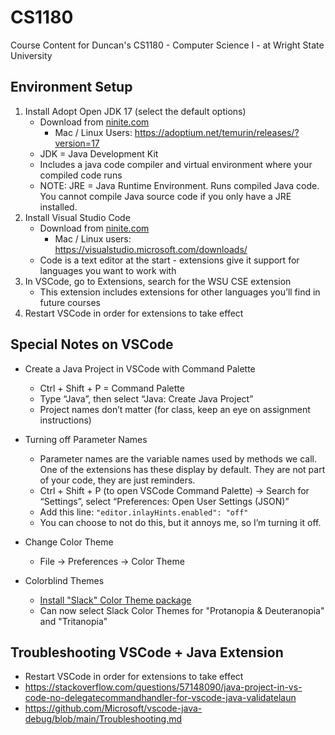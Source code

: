 # CS1180

Course Content for Duncan's CS1180 - Computer Science I - at Wright State University

## Environment Setup

1. Install Adopt Open JDK 17 (select the default options)
   - Download from [ninite.com](https://ninite.com/)
     - Mac / Linux Users: https://adoptium.net/temurin/releases/?version=17
   - JDK = Java Development Kit
   - Includes a java code compiler and virtual environment where your compiled code runs
   - NOTE: JRE = Java Runtime Environment. Runs compiled Java code.  You cannot compile Java source code if you only have a JRE installed.
2. Install Visual Studio Code
   - Download from [ninite.com](https://ninite.com/)
     - Mac / Linux users: https://visualstudio.microsoft.com/downloads/
   - Code is a text editor at the start - extensions give it support for languages you want to work with
3. In VSCode, go to Extensions, search for the WSU CSE extension
   - This extension includes extensions for other languages you’ll find in future courses
4. Restart VSCode in order for extensions to take effect

## Special Notes on VSCode

- Create a Java Project in VSCode with Command Palette

  - Ctrl + Shift + P = Command Palette
  - Type “Java”, then select “Java: Create Java Project”
  - Project names don’t matter (for class, keep an eye on assignment instructions)

- Turning off Parameter Names

  - Parameter names are the variable names used by methods we call. One of the extensions has these display by default. They are not part of your code, they are just reminders.
  - Ctrl + Shift + P (to open VSCode Command Palette) -> Search for “Settings”, select “Preferences: Open User Settings (JSON)”
  - Add this line: `"editor.inlayHints.enabled": "off"`
  - You can choose to not do this, but it annoys me, so I’m turning it off.

- Change Color Theme

  - File -> Preferences -> Color Theme

- Colorblind Themes

  - [Install "Slack" Color Theme package](https://marketplace.visualstudio.com/items?itemName=felipe-mendes.slack-theme)
  - Can now select Slack Color Themes for "Protanopia & Deuteranopia" and "Tritanopia"

## Troubleshooting VSCode + Java Extension

- Restart VSCode in order for extensions to take effect
- https://stackoverflow.com/questions/57148090/java-project-in-vs-code-no-delegatecommandhandler-for-vscode-java-validatelaun
- https://github.com/Microsoft/vscode-java-debug/blob/main/Troubleshooting.md
